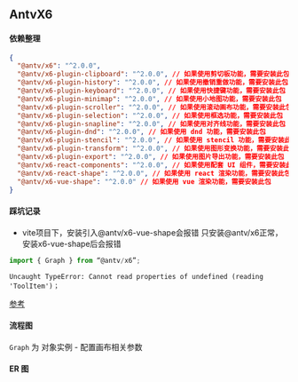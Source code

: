 ##  AntvX6

#### 依赖整理

```json
{
  "@antv/x6": "^2.0.0",
  "@antv/x6-plugin-clipboard": "^2.0.0", // 如果使用剪切板功能，需要安装此包
  "@antv/x6-plugin-history": "^2.0.0", // 如果使用撤销重做功能，需要安装此包
  "@antv/x6-plugin-keyboard": "^2.0.0", // 如果使用快捷键功能，需要安装此包
  "@antv/x6-plugin-minimap": "^2.0.0", // 如果使用小地图功能，需要安装此包
  "@antv/x6-plugin-scroller": "^2.0.0", // 如果使用滚动画布功能，需要安装此包
  "@antv/x6-plugin-selection": "^2.0.0", // 如果使用框选功能，需要安装此包
  "@antv/x6-plugin-snapline": "^2.0.0", // 如果使用对齐线功能，需要安装此包
  "@antv/x6-plugin-dnd": "^2.0.0", // 如果使用 dnd 功能，需要安装此包
  "@antv/x6-plugin-stencil": "^2.0.0", // 如果使用 stencil 功能，需要安装此包
  "@antv/x6-plugin-transform": "^2.0.0", // 如果使用图形变换功能，需要安装此包
  "@antv/x6-plugin-export": "^2.0.0", // 如果使用图片导出功能，需要安装此包
  "@antv/x6-react-components": "^2.0.0", // 如果使用配套 UI 组件，需要安装此包
  "@antv/x6-react-shape": "^2.0.0", // 如果使用 react 渲染功能，需要安装此包
  "@antv/x6-vue-shape": "^2.0.0" // 如果使用 vue 渲染功能，需要安装此包
}
```

#### 踩坑记录

- vite项目下，安装引入@antv/x6-vue-shape会报错 只安装@antv/x6正常，安装x6-vue-shape后会报错

```js
import { Graph } from “@antv/x6”;
```

```
Uncaught TypeError: Cannot read properties of undefined (reading 'ToolItem')；
```


[参考](https://blog.csdn.net/qq_44721831/article/details/122715788)


#### 流程图

`Graph` 为 对象实例 - 配置画布相关参数




#### ER 图 